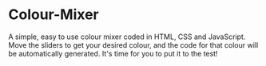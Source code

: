 # Colour-Mixer
A simple, easy to use colour mixer coded in HTML, CSS and JavaScript. Move the sliders to get your desired colour, and the code for that colour will be automatically generated. It's time for you to put it to the test!
